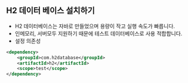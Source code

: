 ## H2 데이터 베이스 설치하기 
* H2 데이터베이스는 자바로 만들었으며 용량이 작고 실행 속도가 빠릅니다. 
* 인메모리, 서버모두 지원하기 때문에 테스트 데이터베이스로 사용 적합합니다.
* 설정 의존성
```xml
<dependency>
    <groupId>com.h2database</groupId>
    <artifactId>h2</artifactId>
    <scope>test</scope>
</dependency>
```